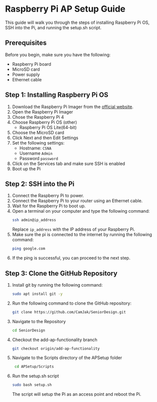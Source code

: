 # Raspberry Pi AP Setup Guide

This guide will walk you through the steps of installing Raspberry Pi OS, SSH into the Pi, and running the setup.sh script.

## Prerequisites

Before you begin, make sure you have the following:

- Raspberry Pi board
- MicroSD card
- Power supply
- Ethernet cable

## Step 1: Installing Raspberry Pi OS

1. Download the Raspberry Pi Imager from the [official website](https://www.raspberrypi.org/software/).
2. Open the Raspberry Pi Imager
3. Chose the Raspberry Pi 4
4. Choose Raspberry Pi OS (other)
   - Raspberry Pi OS Lite(64-bit)
5. Choose the MicroSD card
6. Click Next and then Edit Settings
7. Set the following settings:
   - Hostname: `CSNA`
   - Username `Admin`
   - Password `password`
8. Click on the Services tab and make sure SSH is enabled
9. Boot up the Pi

## Step 2: SSH into the Pi

1. Connect the Raspberry Pi to power.
2. Connect the Raspberry Pi to your router using an Ethernet cable.
3. Wait for the Raspberry Pi to boot up.
4. Open a terminal on your computer and type the following command:
   ```bash
   ssh admin@ip_address
   ```
    Replace `ip_address` with the IP address of your Raspberry Pi.
5. Make sure the pi is connected to the internet by running the following command:
   ```bash
   ping google.com
   ```
6. If the ping is successful, you can proceed to the next step.

## Step 3: Clone the GitHub Repository

1. Install git by running the following command:
   ```bash
   sudo apt install git -y
   ```
2. Run the following command to clone the GitHub repository:
   ```bash
   git clone https://github.com/CamJak/SeniorDesign.git
    ```
3. Navigate to the Repository
   ```bash
   cd SeniorDesign
   ```
4. Checkout the add-ap-functionality branch
   ```bash
   git checkout origin/add-ap-functionality
   ```
5. Navigate to the Scripts directory of the APSetup folder
   ```bash
    cd APSetup/Scripts
    ```
6. Run the setup.sh script
    ```bash
    sudo bash setup.sh
    ```
    The script will setup the Pi as an access point and reboot the Pi.
